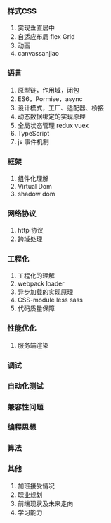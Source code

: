 ### 样式CSS

1.  实现垂直居中
2.  自适应布局 flex Grid
3.  动画
4.  canvassanjiao

### 语言

1.  原型链，作用域，闭包
2.  ES6，Pormise，async
3.  设计模式，工厂、适配器、桥接
4.  动态数据绑定的实现原理
5.  全局状态管理 redux vuex
6.  TypeScript
7.  js 事件机制

### 框架

1.  组件化理解
2.  Virtual Dom
3.  shadow dom

### 网络协议

1.  http 协议
2.  跨域处理

### 工程化

1.  工程化的理解
2.  webpack loader
3.  异步加载的实现原理
4.  CSS-module less sass
5.  代码质量保障

### 性能优化

1.  服务端渲染

### 调试

### 自动化测试

### 兼容性问题

### 编程思想

### 算法

### 其他

1.  加班接受情况
2.  职业规划
3.  前端现状及未来走向
4.  学习能力
